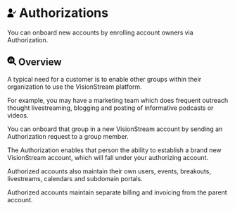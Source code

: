 # <img src="https://raw.githubusercontent.com/vishaldhole173/pro-stream-documentation/main/fontawesome/svgs/solid/user-check.svg" width="20" height="20"> Authorizations

You can onboard new accounts by enrolling account owners via Authorization. 

## <img src="https://raw.githubusercontent.com/vishaldhole173/pro-stream-documentation/main/fontawesome/svgs/solid/magnifying-glass-chart.svg" width="20" height="20"> Overview

A typical need for a customer is to enable other groups within their organization to use the VisionStream platform.

For example, you may have a marketing team which does frequent outreach thought livestreaming, blogging and posting of informative podcasts or videos.

You can onboard that group in a new VisionStream account by sending an Authorization request to a group member.

The Authorization enables that person the ability to establish a brand new VisionStream account, which will fall under your authorizing account.

Authorized accounts also maintain their own users, events, breakouts, livestreams, calendars and subdomain portals.

Authorized accounts maintain separate billing and invoicing from the parent account.




